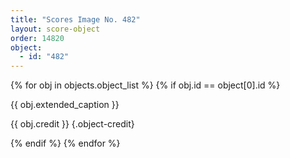 ```yaml
---
title: "Scores Image No. 482"
layout: score-object
order: 14820
object:
  - id: "482"
---
```


{% for obj in objects.object_list %}
{% if obj.id == object[0].id %}

{{ obj.extended_caption }}

{{ obj.credit }} {.object-credit}

{% endif %}
{% endfor %}
